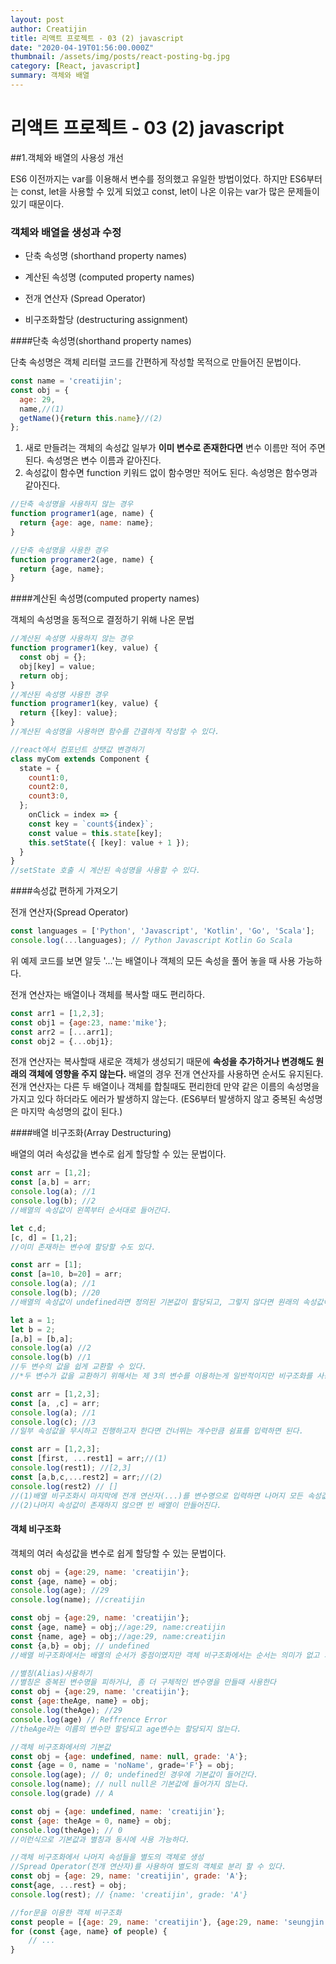 ```yaml
---
layout: post
author: Creatijin
title: 리액트 프로젝트 - 03 (2) javascript
date: "2020-04-19T01:56:00.000Z"
thumbnail: /assets/img/posts/react-posting-bg.jpg
category: [React, javascript]
summary: 객체와 배열
---
```



# 리액트 프로젝트 - 03 (2) javascript

##1.객체와 배열의 사용성 개선

ES6 이전까지는 var를 이용해서 변수를 정의했고 유일한 방법이었다. 하지만 ES6부터는 const, let을 사용할 수 있게 되었고 const, let이 나온 이유는 var가 많은 문제들이 있기 때문이다.

### 객체와 배열을 생성과 수정

- 단축 속성명 (shorthand property names)

- 계산된 속성명 (computed property names)

- 전개 연산자 (Spread Operator)

- 비구조화할당 (destructuring assignment)

  

####단축 속성명(shorthand property names)

단축 속성명은 객체 리터럴 코드를 간편하게 작성할 목적으로 만들어진 문법이다.

~~~javascript
const name = 'creatijin';
const obj = {
  age: 29,
  name,//(1)
  getName(){return this.name}//(2)
};
~~~

1. 새로 만들려는 객체의 속성값 일부가 **이미 변수로 존재한다면** 변수 이름만 적어 주면 된다. 속성명은 변수 이름과 같아진다.
2. 속성값이 함수면 function 키워드 없이 함수명만 적어도 된다. 속성명은 함수명과 같아진다.

~~~javascript
//단축 속성명을 사용하지 않는 경우
function programer1(age, name) {
  return {age: age, name: name};
}

//단축 속성명을 사용한 경우
function programer2(age, name) {
  return {age, name};
}
~~~



####계산된 속성명(computed property names)

객체의 속성명을 동적으로 결정하기 위해 나온 문법

~~~javascript
//계산된 속성명 사용하지 않는 경우
function programer1(key, value) {
  const obj = {};
  obj[key] = value;
  return obj;
}
//계산된 속성명 사용한 경우
function programer1(key, value) {
  return {[key]: value};
}
//계산된 속성명을 사용하면 함수를 간결하게 작성할 수 있다.

//react에서 컴포넌트 상탯값 변경하기
class myCom extends Component {
  state = {
    count1:0,
    count2:0,
    count3:0,
  };
	onClick = index => {
    const key = `count${index}`;
    const value = this.state[key];
    this.setState({ [key]: value + 1 });
  }
}
//setState 호출 시 계산된 속성명을 사용할 수 있다.
~~~



####속성값 편하게 가져오기

전개 연산자(Spread Operator)

~~~javascript
const languages = ['Python', 'Javascript', 'Kotlin', 'Go', 'Scala'];
console.log(...languages); // Python Javascript Kotlin Go Scala
~~~

위 예제 코드를 보면 알듯 '...'는 배열이나 객체의 모든 속성을 풀어 놓을 때 사용 가능하다.

전개 연산자는 배열이나 객체를 복사할 때도 편리하다.

~~~javascript
const arr1 = [1,2,3];
const obj1 = {age:23, name:'mike'};
const arr2 = [...arr1];
const obj2 = {...obj1};
~~~

전개 연산자는 복사할때 새로운 객체가 생성되기 때문에 **속성을 추가하거나 변경해도 원래의 객체에 영향을 주지 않는다.** 배열의 경우 전개 연산자를 사용하면 순서도 유지된다. 전개 연산자는 다른 두 배열이나 객체를 합칠때도 편리한데 만약 같은 이름의 속성명을 가지고 있다 하더라도 에러가 발생하지 않는다. (ES6부터 발생하지 않고 중복된 속성명은 마지막 속성명의 값이 된다.)



####배열 비구조화(Array Destructuring)

배열의 여러 속성값을 변수로 쉽게 할당할 수 있는 문법이다.

~~~javascript
const arr = [1,2];
const [a,b] = arr;
console.log(a); //1
console.log(b); //2
//배열의 속성값이 왼쪽부터 순서대로 들어간다.

let c,d;
[c, d] = [1,2];
//이미 존재하는 변수에 할당할 수도 있다.

const arr = [1];
const [a=10, b=20] = arr;
console.log(a); //1
console.log(b); //20
//배열의 속성값이 undefined라면 정의된 기본값이 할당되고, 그렇지 않다면 원래의 속성값이 할당된다.

let a = 1;
let b = 2;
[a,b] = [b,a];
console.log(a) //2
console.log(b) //1
//두 변수의 값을 쉽게 교환할 수 있다. 
//*두 변수가 값을 교환하기 위해서는 제 3의 변수를 이용하는게 일반적이지만 비구조화를 사용하면 짧은 코드로 구현할 수 있다.

const arr = [1,2,3];
const [a, ,c] = arr;
console.log(a); //1
console.log(c); //3
//일부 속성값을 무시하고 진행하고자 한다면 건너뛰는 개수만큼 쉼표를 입력하면 된다.

const arr = [1,2,3];
const [first, ...rest1] = arr;//(1)
console.log(rest1); //[2,3]
const [a,b,c,...rest2] = arr;//(2)
console.log(rest2) // []
//(1)배열 비구조화시 마지막에 전개 연산자(...)를 변수명으로 입력하면 나머지 모든 속성값이 새로운 배열로 만들어진다.
//(2)나머지 속성값이 존재하지 않으면 빈 배열이 만들어진다.
~~~



#### 객체 비구조화

객체의 여러 속성값을 변수로 쉽게 할당할 수 있는 문법이다.

~~~javascript
const obj = {age:29, name: 'creatijin'};
const {age, name} = obj;
console.log(age); //29
console.log(name); //creatijin

const obj = {age:29, name: 'creatijin'};
const {age, name} = obj;//age:29, name:creatijin
const {name, age} = obj;//age:29, name:creatijin
const {a,b} = obj; // undefined
//배열 비구조화에서는 배열의 순서가 중점이였지만 객체 비구조화에서는 순서는 의미가 없고 기존의 속성명을 그대로 사영해야 한다는 점이 있다.

//별칭(Alias)사용하기
//별칭은 중복된 변수명을 피하거나, 좀 더 구체적인 변수명을 만들때 사용한다
const obj = {age:29, name: 'creatijin'};
const {age:theAge, name} = obj;
console.log(theAge); //29
console.log(age) // Reffrence Error
//theAge라는 이름의 변수만 할당되고 age변수는 할당되지 않는다.

//객체 비구조화에서의 기본값
const obj = {age: undefined, name: null, grade: 'A'};
const {age = 0, name = 'noName', grade='F'} = obj;
console.log(age); // 0; undefined인 경우에 기본값이 들어간다.
console.log(name); // null null은 기본값에 들어가지 않는다.
console.log(grade) // A

const obj = {age: undefined, name: 'creatijin'};
const {age: theAge = 0, name} = obj;
console.log(theAge); // 0
//이런식으로 기본값과 별칭과 동시에 사용 가능하다.

//객체 비구조화에서 나머지 속성들을 별도의 객체로 생성
//Spread Operator(전개 연산자)를 사용하여 별도의 객체로 분리 할 수 있다.
const obj = {age: 29, name: 'creatijin', grade: 'A'};
const{age, ...rest} = obj;
console.log(rest); // {name: 'creatijin', grade: 'A'}

//for문을 이용한 객체 비구조화
const people = [{age: 29, name: 'creatijin'}, {age:29, name: 'seungjin'}];
for (const {age, name} of people) {
    // ...
}
~~~



























